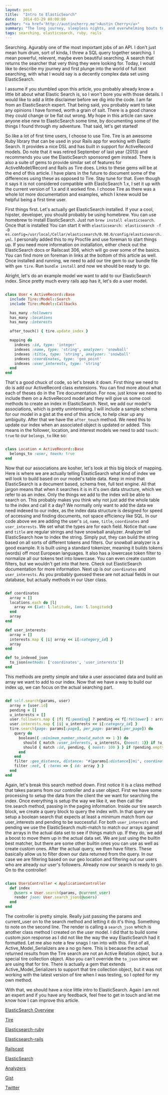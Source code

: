 ```yaml
---
layout: post
title:  "Intro to ElasticSearch"
date:   2014-03-29 08:00:00
author: "<a href='http://austincherry.me'>Austin Cherry</a>"
summary: "The long journey, sleepless nights, and overwhelming bouts to learn the beauty of full text searching in ElasticSearch."
tags: searching, elasticsearch, ruby, rails
---
```


Searching. Agurably one of the most important jobs of an API. I don't just mean hum drum, sort of kinda, I threw a SQL query together searching. I mean powerful, relevent, maybe even beautiful searching. A search that returns the searcher that very thing they were looking for. Today, I would like to describe my journey and first plunge into the world of full text searching, with what I would say is a decently complex data set using ElasticSearch.

I assume if you stumbled upon this article, you probably already know a little bit about what Elastic Search is, so I won't bore you with those details. I would like to add a little disclaimer before we dig into the code. I am far from an ElasticSearch expert. That being said, you probably want to take any opinions I have formed, worth a grain of salt. There is a good chance they could change or be flat out wrong. My hope in this article can save anyone else new to ElasticSearch some time, by documenting some of the things I found through my adventure. That said, let's get started!

So like a lot of first time users, I choose to use Tire. Tire is an awesome Ruby library that can be used in your Rails app for working with Elastic Search. It provides a nice DSL and has built in support for ActiveRecord models. Do note that it was retired September of last year (2013) and recommends you use the ElasticSearch sponsored gem instead. There is also a suite of gems to provide similar set of features for ActiveModel/Record and Rails as Tire does. Links to these gems will be at the end of this article. I have plans in the future to document some of the differences using these as opposed to Tire. Stay tune for that. Even though it says it is not considered compatible with ElasticSearch 1.x, I set it up with the current version of 1.x and it worked fine. I choose Tire as there was a whole lot more documentation and examples, which I knew would be helpful being a first time user.

First things first. Let's actually get ElasticSearch installed. If your a cool, hipster, developer, you should probably be using homebrew. You can use homebrew to install ElasticSearch. Just run `brew install elasticsearch`. Once that is installed You can start it with `elasticsearch: elasticsearch -f -D es.config=/usr/local/Cellar/elasticsearch/0.90.0/config/elasticsearch.yml`. I personally added this to my Procfile and use foreman to start things up. If you need more information on installation, either check out the ElasticSearch docs or Railscast 306, which will go over some of the basics. You can find more on foreman in links at the bottom of this article as well. Once installed and running, we need to add our tire gem to our bundle file with `gem tire`. Run `bundle install` and now we should be ready to go.

Alright, let's do an example model we want to add to our ElasticSearch index. Since pretty much every rails app has it, let's do a user model.

```ruby

class User < ActiveRecord::Base
  include Tire::Model::Search
  include Tire::Model::Callbacks

  has_many :followers
  has_many :locations
  has_many :interests

  after_touch() { tire.update_index }

  mapping do
    indexes :id, type: 'integer'
    indexes :name, type: 'string', analyzer: 'snowball'
    indexes :title, type: 'string', analyzer: 'snowball'
    indexes :coordinates, type: 'geo_point'
    indexes :user_interests, type: 'string'
  end
end

```

That's a good chuck of code, so let's break it down. First thing we need to do is add our ActiveRecord class extensions. You can find more about what each of theses do in the Tire documentation. For now, just know we need to include them on a ActiveRecord model and they will give us some cool methods to create an index in ElasticSearch. Next, we add our model's associations, which is pretty uninteresting. I will include a sample schema for our model in a gist at the end of this article, to help clear up any ambiguity. After that we have the `after_touch` method. We need this to update our index when an associated object is updated or added. This means in the follower, location, and interest models we need to add `touch: true` to our `belongs_to` like so:

```ruby

class Location < ActiveRecord::Base
  belongs_to :user, touch: true
end

```

Now that our associations are kosher, let's look at this big block of mapping. Here is where we are actually telling ElasticSearch what kind of index we will look to build based on our model's table data. Keep in mind that ElasticSearch is a document based, schema free, full text engine. All that jargon means that when it searches it is in it's own data structure, which we refer to as an index. Only the things we add to the index will be able to search on. This probably makes you think why not just add the whole table to the index and call it a day? We normally only want to add the data we need indexed to our index, as the index data structure is designed for speed of accessing and finding documents, not space efficiency like SQL. In our code above we are adding the user's `id`, `name`, `title`, `coordinates` and `user_interests`. We set what the types are for each field. Notice that `name` and `title` are regular strings and have snowball analyzer. Analyzer tell ElasticSearch how to index the string. Simply put, they can build the string based on all sorts of different tokens and filters. Our snowball analyzer is a good example. It is built using a standard tokenizer, meaning it builds tokens (words) off most European languages. It also has a lowercase token filter to normalize all our tokens text into lowercase. You can even create custom filters, but we wouldn't get into that here. Check out ElasticSearch documentation for more information. Next up is our `coordinates` and `user_interests`. As you probably guessed these are not actual fields in our database, but actually methods in our User class.

```ruby

def coordinates
  array = []
  locations.each do |l|
    array << {lat: l.latitude, lon: l.longitude}
  end
  array
end

def user_interests
  array = []
  interests.map { |i| array << i[:category_id] }
  array
end

def to_indexed_json
  to_json(methods: ['coordinates', 'user_interests'])
end

```

This methods are pretty simple and take a user associated data and build an array we want to add to our index. Now that we have a way to build our index up, we can focus on the actual searching part.

```ruby

def self.search(params, user)
  array = [user.id]
  pending = []
  u_interests = []
  user.followers.map { |f| f[:pending] ? pending << f[:follower] : array << f[:follower] }
  user.interests.map { |i| u_interests << i[:category_id] }
  tire.search(page: params[:page], per_page: params[:per_page]) do
    query do
      boolean({ :minimum_number_should_match => 1 }) do
        should { match :user_interests, u_interests, {boost: 1}} if !u_interests.empty?
        should { match :id, pending, { boost: 100 } } if !pending.empty?
      end
    end
    filter :geo_distance, distance: "#{params[:distance]}mi", coordinates: "#{params[:latitude]},#{params[:longitude]}"
    filter :not, { :terms => { id: array } }
  end
end

```

Again, let's break this search method down. First notice it is a class method that takes params from our controller and a user object. First we have some processing to setup the data from the client the we want for searching the index. Once everything is setup the way we like it, we then call the tire.search method, passing in the paging information. Inside our tire search block, we create a query block to query the index with. In that query we setup a boolean search that expects at least a minimum match from our user_interests and pending to be successful. For both `user_interests` and pending we use the ElasticSearch multi-match to match our arrays against the arrays in the actual data set to see if things match up. If they do, we add a boost to move them up in the actual data set. We are just using the builtin best matcher, but there are some other builtin ones you can use as well as create custom ones. After the actual query, we then have filters. These basically allow us to filter down our data returned from the query. In our case we are filtering based on our geo location and filtering out our users who are already our user's followers. Already now our search is ready to go. On to the controller!

```ruby

class UsersController < ApplicationController
  def index
    @users = User.search(params, @current_user)
    render json: User.search_json(@users)
  end
end

```

The controller is pretty simple. Really just passing the params and current\_user on to the search method and letting it do it's thing. Something to note on the second line. The render is calling a `search_json` which is another class method I created on the user model. I did that to build some custom json response as I did not like the way the way ElasticSearch had it formatted. Let me also note a few snags I ran into with this. First of all, Active\_Model\_Serializers are a no go here. This is because the actual returned results from the Tire search are not an Active Relation object, but a special tire collection object. Also you can't override the `to_json` since we are using that for tire. There is actually a gem that extends Active\_Model\_Serializers to support that tire collection object, but it was not working with the latest version of tire when I was testing, so I opted for my own method.

With that, we should have a nice little intro to ElasticSearch. Again I am not an expert and if you have any feedback, feel free to get in touch and let me know how I can improve this article.

[ElasticSearch Overview](http://www.elasticsearch.org/overview/elasticsearch)

[Tire](https://github.com/karmi/retire)

[Elasticsearch-ruby](https://github.com/elasticsearch/elasticsearch-ruby)

[Elasticsearch-rails](https://github.com/elasticsearch/elasticsearch-rails)

[Railscast](http://railscasts.com/episodes/306-elasticsearch-part-1)

[ElasticSearch](http://www.elasticsearch.org/overview/elkdownloads/)

[Analyzers](http://www.elasticsearch.org/guide/en/elasticsearch/reference/current/analysis-analyzers.html)

[Gist](https://gist.github.com/austiniam/9897280)

[Twitter](https://twitter.com/AC_Macalister)